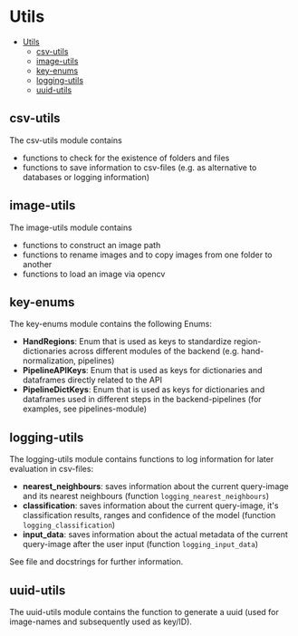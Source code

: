 # Utils

- [Utils](#utils)
  - [csv-utils](#csv-utils)
  - [image-utils](#image-utils)
  - [key-enums](#key-enums)
  - [logging-utils](#logging-utils)
  - [uuid-utils](#uuid-utils)

## csv-utils

The csv-utils module contains

- functions to check for the existence of folders and files
- functions to save information to csv-files (e.g. as alternative to databases or logging information)

## image-utils

The image-utils module contains

- functions to construct an image path
- functions to rename images and  to copy images from one folder to another
- functions to load an image via opencv

## key-enums

The key-enums module contains the following Enums:

- **HandRegions**: Enum that is used as keys to standardize region-dictionaries across different modules of the backend (e.g. hand-normalization, pipelines)
- **PipelineAPIKeys**: Enum that is used as keys for dictionaries and dataframes directly related to the API
- **PipelineDictKeys**: Enum that is used as keys for dictionaries and dataframes used in different steps in the backend-pipelines (for examples, see pipelines-module)

## logging-utils

The logging-utils module contains functions to log information for later evaluation in csv-files:

- **nearest_neighbours**: saves information about the current query-image and its nearest neighbours (function `logging_nearest_neighbours`)
- **classification**: saves information about the current query-image, it's classification results, ranges and confidence of the model (function `logging_classification`)
- **input_data**: saves information about the actual metadata of the current query-image after the user input (function `logging_input_data`)

See file and docstrings for further information.

## uuid-utils

The uuid-utils module contains the function to generate a uuid (used for image-names and subsequently used as key/ID).
